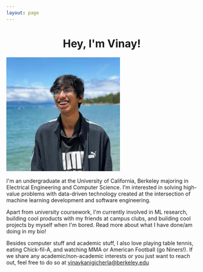 ```yaml
---
layout: page
---
```


<h1 align="center">
    Hey, I'm Vinay!
</h1>

<img width="300" src="https://raw.githubusercontent.com/vinaykanigicherla/vinaykanigicherla.github.io/master/assets/Cropped_VinayK.jpg" alt="VinayK_Picture">


I'm an undergraduate at the University of California, Berkeley majoring in Electrical Engineering and Computer Science. 
I'm interested in solving high-value problems with data-driven technology created at the intersection of machine learning development 
and software engineering. 


Apart from university coursework, I'm currently involved in ML research, building cool products with my friends at campus clubs, and building cool 
projects by myself when I'm bored. Read more about what I have done/am doing in my bio!  

Besides computer stuff and academic stuff, I also love playing table tennis, eating Chick-fil-A, and watching MMA or American Football (go Niners!). 
If we share any academic/non-academic interests or you just want to reach out, feel free to do so at [vinaykanigicherla@berkeley.edu](mailto:vinaykanigicherla@berkeley.edu)

